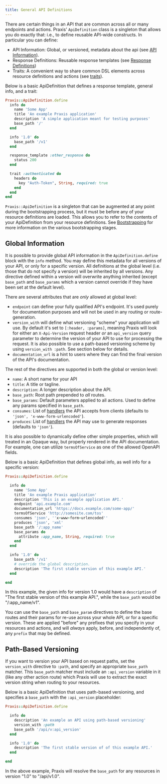 ```yaml
---
title: General API Definitions
---
```


There are certain things in an API that are common across all or many endpoints and actions. Praxis' `ApiDefinition` class is a singleton that allows you do exactly that: i.e., to define reusable API-wide constructs. In particular you can define:

* API Information: Global, or versioned, metadata about the api (see [API Information](#global-information)).
* Response Definitions: Reusable response templates (see [Response Definitions](response-definitions))
* Traits: A convenient way to share common DSL elements across resource definitions and actions (see [traits](../traits/)).

Below is a basic ApiDefinition that defines a response template, general info, and a trait:

```ruby
Praxis::ApiDefinition.define
  info do
    name 'Some App'
    title 'An example Praxis application'
    description 'A simple application meant for testing purposes'
    base_path '/'
  end

  info '1.0' do
    base_path '/v1'
  end

  response_template :other_response do
    status 200
  end

  trait :authenticated do
    headers do
      key "Auth-Token", String, required: true
    end
  end
end
```

`Praxis::ApiDefinition` is a singleton that can be augmented at any point
during the bootstrapping process, but it must be before any of your resource definitions
are loaded. This allows you to refer to the contents of your ApiDefinition from
your resource definitions. See [Bootstrapping](../internals/bootstrapping) for more
information on the various bootstrapping stages.

## Global Information

It is possible to provide global API information in the `ApiDefinition.define` block with the `info` method. You may define this metadata for all versions of your API, or only for a specific version. All definitions at the global level (i.e. those that do not specify a version) will be inherited by all versions. Any directive defined within a version will overwrite anything inherited (except `base_path` and `base_params` which a version cannot override if they have been set at the default level).

There are several attributes that are _only_ allowed at global level:

* `endpoint` can define your fully qualified API's endpoint. It's used purely for documentation purposes and will not be used in any routing or route-generation.
* `version_with` will define what versioning "scheme" your application will use. By default it's set to `[:header, :params]`, meaning Praxis will look for either an  `X-Api-Version` request header *or* an `api_version` query parameter to determine the version of your API to use for processing the request. It is also possible to use a path-based versioning scheme by using `version_with :path`. See section below for details.
* `documentation_url` is a hint to users where they can find the final version of the API's documentation.

The rest of the directives are supported in both the global or version level:

 * `name`: A short name for your API
 * `title`: A title or tagline.
 * `description`: A longer description about the API.
 * `base_path`: Root path prepended to *all* routes.
 * `base_params`: Default parameters applied to all actions. Used to define any params specified in `base_path`.
 * `consumes`: List of [handlers](../internals/handlers) the API accepts from clients (defaults to `'json', 'x-www-form-urlencoded'`).
 * `produces`: List of [handlers](../internals/handlers) the API may use to generate responses (defaults to `'json'`).

It is also possible to dynamically define other simple properties, which will treated in an Opaque way, but properly rendered in the API documentation. For example, one can utilize `termsOfService` as one of the allowed OpenAPI fields.

Below is a basic ApiDefinition that defines global info, as well info for a specific version:

```ruby
Praxis::ApiDefinition.define

  info do
    name 'Some App'
    title 'An example Praxis application'
    description 'This is an example application API.'
    endpoint 'api.example.com'
    documentation_url 'https://docs.example.com/some-app/'
    termsOfService 'http://somesite.com/tos'
    consumes 'json', ''x-www-form-urlencoded''
    produces 'json', 'xml'
    base_path '/:app_name'
    base_params do
      attribute :app_name, String, required: true
    end
  end

  info '1.0' do
    base_path '/v1'
    # override the global description.
    description 'The first stable version of this example API.'
  end

end
```

In this example, the given info for version 1.0 would have a `description` of "The first stable version of this example API.", while the `base_path` would be "/:app_name/v1".

You can use the `base_path` and `base_param` directives to define the base routes and their params for re-use across your whole API, or for a specific version. These are applied "before" any prefixes that you specify in your resources and actions, and will *always* apply, before, and independently of, any `prefix` that may be defined.


## Path-Based Versioning

If you want to version your API based on request paths, set the `version_with` directive to `:path`, and specify an appropriate `base_path` matcher. This `base_path` matcher must include an `:api_version` variable in it (like any other action route) which Praxis will use to extract the exact version string when routing to your resources.

Below is a basic ApiDefinition that uses path-based versioning, and specifies a `base_path` with the `:api_version` placeholder:

```ruby
Praxis::ApiDefinition.define

  info do
    description 'An example an API using path-based versioning'
    version_with :path
    base_path '/api/v:api_version'
  end

  info '1.0' do
    description 'The first stable version of of this example API.'
  end

end
```

In the above example, Praxis will resolve the `base_path` for any resources in version "1.0" to "/api/v1.0".

